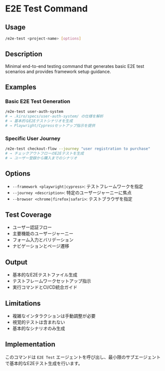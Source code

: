 # E2E Test Command

## Usage
```bash
/e2e-test <project-name> [options]
```

## Description
Minimal end-to-end testing command that generates basic E2E test scenarios and provides framework setup guidance.

## Examples

### Basic E2E Test Generation
```bash
/e2e-test user-auth-system
# → .kiro/specs/user-auth-system/ の仕様を解析
# → 基本的なE2Eテストシナリオを生成
# → Playwright/Cypressセットアップ指示を提供
```

### Specific User Journey
```bash
/e2e-test checkout-flow --journey "user registration to purchase"
# → チェックアウトフローのE2Eテストを生成
# → ユーザー登録から購入までのシナリオ
```

## Options
- `--framework <playwright|cypress>`: テストフレームワークを指定
- `--journey <description>`: 特定のユーザージャーニーに焦点
- `--browser <chrome|firefox|safari>`: テストブラウザを指定

## Test Coverage
- ユーザー認証フロー
- 主要機能のユーザージャーニー
- フォーム入力とバリデーション
- ナビゲーションとページ遷移

## Output
- 基本的なE2Eテストファイル生成
- テストフレームワークセットアップ指示
- 実行コマンドとCI/CD統合ガイド

## Limitations
- 複雑なインタラクションは手動調整が必要
- 視覚的テストは含まれない
- 基本的なシナリオのみ生成

## Implementation
このコマンドは `E2E Test` エージェントを呼び出し、最小限のサブエージェントで基本的なE2Eテスト生成を行います。